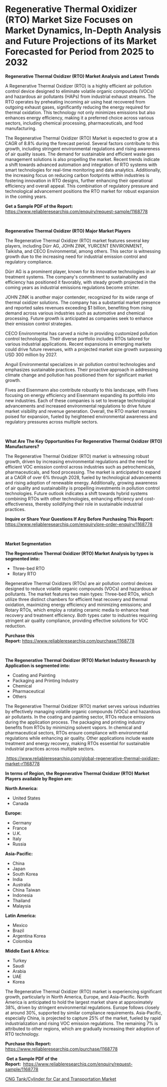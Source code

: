 <p><h1>Regenerative Thermal Oxidizer (RTO) Market Size Focuses on Market Dynamics, In-Depth Analysis and Future Projections of its Market Forecasted for Period from 2025 to 2032</h1></p><p><strong>Regenerative Thermal Oxidizer (RTO) Market Analysis and Latest Trends</strong></p>
<p><p>A Regenerative Thermal Oxidizer (RTO) is a highly efficient air pollution control device designed to eliminate volatile organic compounds (VOCs) and hazardous air pollutants (HAPs) from industrial exhaust streams. The RTO operates by preheating incoming air using heat recovered from outgoing exhaust gases, significantly reducing the energy required for thermal oxidation. This technology not only minimizes emissions but also enhances energy efficiency, making it a preferred choice across various sectors, including chemical processing, pharmaceuticals, and food manufacturing.</p><p>The Regenerative Thermal Oxidizer (RTO) Market is expected to grow at a CAGR of 8.8% during the forecast period. Several factors contribute to this growth, including stringent environmental regulations and rising awareness of air quality issues. The demand for sustainable and efficient waste gas management solutions is also propelling the market. Recent trends indicate a shift towards advanced automation and integration of RTO systems with smart technologies for real-time monitoring and data analytics. Additionally, the increasing focus on reducing carbon footprints within industries is fostering innovation in RTO designs, further enhancing their operational efficiency and overall appeal. This combination of regulatory pressure and technological advancement positions the RTO market for robust expansion in the coming years.</p></p>
<p><strong>Get a Sample PDF of the Report:&nbsp;</strong> <a href="https://www.reliableresearchiq.com/enquiry/request-sample/1168778?utm_campaign=2477&utm_medium=2&utm_source=Github&utm_content=ia&utm_term=02032025&utm_id=regenerative-thermal-oxidizer-rto">https://www.reliableresearchiq.com/enquiry/request-sample/1168778</a></p>
<p>&nbsp;</p>
<p><strong>Regenerative Thermal Oxidizer (RTO) Major Market Players</strong></p>
<p><p>The Regenerative Thermal Oxidizer (RTO) market features several key players, including Dürr AG, JOHN ZINK, YURCENT ENVIRONMENT, Taikisha, and CECO Environmental, among others. This sector is witnessing growth due to the increasing need for industrial emission control and regulatory compliance.</p><p>Dürr AG is a prominent player, known for its innovative technologies in air treatment systems. The company's commitment to sustainability and efficiency has positioned it favorably, with steady growth projected in the coming years as industrial emissions regulations become stricter.</p><p>JOHN ZINK is another major contender, recognized for its wide range of thermal oxidizer solutions. The company has a substantial market presence and reported sales revenues exceeding $1 billion, benefiting from rising demand across various industries such as automotive and chemical processing. Future growth is anticipated as companies seek to enhance their emission control strategies.</p><p>CECO Environmental has carved a niche in providing customized pollution control technologies. Their diverse portfolio includes RTOs tailored for various industrial applications. Recent expansions in emerging markets could drive future revenues, with a projected market size growth surpassing USD 300 million by 2027.</p><p>Anguil Environmental specializes in air pollution control technologies and emphasizes sustainable practices. Their proactive approach in addressing climate change and pollution has positioned them for significant market growth.</p><p>Fives and Eisenmann also contribute robustly to this landscape, with Fives focusing on energy efficiency and Eisenmann expanding its portfolio into new industries. Each of these companies is set to leverage technological advancements and increased environmental regulations to drive future market visibility and revenue generation. Overall, the RTO market remains poised for expansion, fueled by heightened environmental awareness and regulatory pressures across multiple sectors.</p></p>
<p>&nbsp;</p>
<p><strong>What Are The Key Opportunities For Regenerative Thermal Oxidizer (RTO) Manufacturers?</strong></p>
<p><p>The Regenerative Thermal Oxidizer (RTO) market is witnessing robust growth, driven by increasing environmental regulations and the need for efficient VOC emission control across industries such as petrochemicals, pharmaceuticals, and food processing. The market is anticipated to expand at a CAGR of over 6% through 2028, fueled by technological advancements and rising adoption of renewable energy. Additionally, growing awareness of air quality and sustainability is propelling investments in pollution control technologies. Future outlook indicates a shift towards hybrid systems combining RTOs with other technologies, enhancing efficiency and cost-effectiveness, thereby solidifying their role in sustainable industrial practices.</p></p>
<p><strong>Inquire or Share Your Questions If Any Before Purchasing This Report:</strong> <a href="https://www.reliableresearchiq.com/enquiry/pre-order-enquiry/1168778?utm_campaign=2477&utm_medium=2&utm_source=Github&utm_content=ia&utm_term=02032025&utm_id=regenerative-thermal-oxidizer-rto">https://www.reliableresearchiq.com/enquiry/pre-order-enquiry/1168778</a></p>
<p>&nbsp;</p>
<p><strong>Market Segmentation</strong></p>
<p><strong>The Regenerative Thermal Oxidizer (RTO) Market Analysis by types is segmented into:</strong></p>
<p><ul><li>Three-bed RTO</li><li>Rotary RTO</li></ul></p>
<p><p>Regenerative Thermal Oxidizers (RTOs) are air pollution control devices designed to reduce volatile organic compounds (VOCs) and hazardous air pollutants. The market features two main types: Three-bed RTOs, which utilize three distinct chambers for efficient heat recovery and thermal oxidation, maximizing energy efficiency and minimizing emissions; and Rotary RTOs, which employ a rotating ceramic media to enhance heat recovery and treatment efficiency. Both types cater to industries requiring stringent air quality compliance, providing effective solutions for VOC reduction.</p></p>
<p><strong>Purchase this Report:&nbsp;</strong><a href="https://www.reliableresearchiq.com/purchase/1168778?utm_campaign=2477&utm_medium=2&utm_source=Github&utm_content=ia&utm_term=02032025&utm_id=regenerative-thermal-oxidizer-rto">https://www.reliableresearchiq.com/purchase/1168778</a></p>
<p>&nbsp;</p>
<p><strong>The Regenerative Thermal Oxidizer (RTO) Market Industry Research by Application is segmented into:</strong></p>
<p><ul><li>Coating and Painting</li><li>Packaging and Printing Industry</li><li>Chemical</li><li>Pharmaceutical</li><li>Others</li></ul></p>
<p><p>The Regenerative Thermal Oxidizer (RTO) market serves various industries by effectively managing volatile organic compounds (VOCs) and hazardous air pollutants. In the coating and painting sector, RTOs reduce emissions during the application process. The packaging and printing industry benefits from RTOs by minimizing solvent vapors. In chemical and pharmaceutical sectors, RTOs ensure compliance with environmental regulations while enhancing air quality. Other applications include waste treatment and energy recovery, making RTOs essential for sustainable industrial practices across multiple sectors.</p></p>
<p><a href="https://www.reliableresearchiq.com/global-regenerative-thermal-oxidizer-market-r1168778?utm_campaign=2477&utm_medium=2&utm_source=Github&utm_content=ia&utm_term=02032025&utm_id=regenerative-thermal-oxidizer-rto">&nbsp;https://www.reliableresearchiq.com/global-regenerative-thermal-oxidizer-market-r1168778</a></p>
<p><strong>In terms of Region, the Regenerative Thermal Oxidizer (RTO) Market Players available by Region are:</strong></p>
<p>
    <p> <strong> North America: </strong>
        <ul>
            <li>United States</li>
            <li>Canada</li>
        </ul>
        </p> 
    <p> <strong> Europe: </strong>
        <ul>
            <li>Germany</li>
            <li>France</li>
            <li>U.K.</li>
            <li>Italy</li>
            <li>Russia</li>
        </ul>
        </p> 
    <p> <strong> Asia-Pacific: </strong>
        <ul>
            <li>China</li>
            <li>Japan</li>
            <li>South Korea</li>
            <li>India</li>
            <li>Australia</li>
            <li>China Taiwan</li>
            <li>Indonesia</li>
            <li>Thailand</li>
            <li>Malaysia</li>
        </ul>
        </p> 
    <p> <strong> Latin America: </strong>
        <ul>
            <li>Mexico</li>
            <li>Brazil</li>
            <li>Argentina Korea</li>
            <li>Colombia</li>
        </ul>
        </p> 
    <p> <strong> Middle East & Africa: </strong>
        <ul>
            <li>Turkey</li>
            <li>Saudi</li>
            <li>Arabia</li>
            <li>UAE</li>
            <li>Korea</li>
        </ul>
    </p>
    </p>
<p><p>The Regenerative Thermal Oxidizer (RTO) market is experiencing significant growth, particularly in North America, Europe, and Asia-Pacific. North America is anticipated to hold the largest market share at approximately 38%, driven by stringent environmental regulations. Europe follows closely at around 30%, supported by similar compliance requirements. Asia-Pacific, especially China, is projected to capture 25% of the market, fueled by rapid industrialization and rising VOC emission regulations. The remaining 7% is attributed to other regions, which are gradually increasing their adoption of RTO technology.</p></p>
<p><strong>Purchase this Report: </strong><a href="https://www.reliableresearchiq.com/purchase/1168778?utm_campaign=2477&utm_medium=2&utm_source=Github&utm_content=ia&utm_term=02032025&utm_id=regenerative-thermal-oxidizer-rto">https://www.reliableresearchiq.com/purchase/1168778</a></p>
<p>&nbsp;<strong>Get a Sample PDF of the Report:&nbsp;&nbsp;</strong><a href="https://www.reliableresearchiq.com/enquiry/request-sample/1168778?utm_campaign=2477&utm_medium=2&utm_source=Github&utm_content=ia&utm_term=02032025&utm_id=regenerative-thermal-oxidizer-rto">https://www.reliableresearchiq.com/enquiry/request-sample/1168778</a></p>
<p><strong></strong></p>
<p><p><a href="https://github.com/antonioc6hal/Market-Research-Report-List-1/blob/main/cng-tankcylinder-for-car-and-transportation-market.md?utm_campaign=2477&utm_medium=2&utm_source=Github&utm_content=ia&utm_term=02032025&utm_id=regenerative-thermal-oxidizer-rto">CNG Tank/Cylinder for Car and Transportation Market</a></p></p>